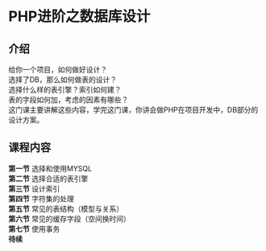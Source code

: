 PHP进阶之数据库设计
=======

## 介绍

给你一个项目，如何做好设计？  
选择了DB，那么如何做表的设计？  
选择什么样的表引擎？索引如何建？  
表的字段如何加，考虑的因素有哪些？  
这门课主要讲解这些内容，学完这门课，你讲会做PHP在项目开发中，DB部分的设计方案。

## 课程内容

**第一节** 选择和使用MYSQL  
**第二节** 选择合适的表引擎  
**第三节** 设计索引  
**第四节** 字符集的处理  
**第五节** 常见的表结构（模型与关系）  
**第六节** 常见的缓存字段（空间换时间）  
**第七节** 使用事务  
**待续**